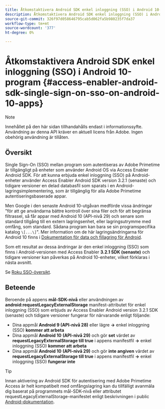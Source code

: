 ```yaml
---
title: Åtkomstaktivera Android SDK enkel inloggning (SSO) i Android 10-program
description: Åtkomstaktivera Android SDK enkel inloggning (SSO) i Android 10-program
source-git-commit: 326f97d058646795cab5d062fa5b980235f7da37
workflow-type: tm+mt
source-wordcount: '377'
ht-degree: 0%

---
```




# Åtkomstaktivera Android SDK enkel inloggning (SSO) i Android 10-program {#access-enabler-android-sdk-single-sign-on-sso-on-android-10-apps}

>[!NOTE]
>
>Innehållet på den här sidan tillhandahålls endast i informationssyfte. Användning av denna API kräver en aktuell licens från Adobe. Ingen obehörig användning är tillåten.

## Översikt

Single Sign-On (SSO) mellan program som autentiseras av Adobe Primetime är tillgängligt på enheter som använder Android OS via Access Enabler Android SDK. För att kunna erbjuda enkel inloggning (SSO) på Android-enheter använder Access Enabler Android SDK version 3.2.1 (senaste) och tidigare versioner en delad databasfil som sparats i en Android-lagringsimplementering, som är tillgänglig för alla Adobe Primetime autentiseringsbaserade appar.

Men Google i den senaste Android 10-utgåvan medförde vissa ändringar &quot;för att ge användarna bättre kontroll över sina filer och för att begränsa filtrassel, så får appar med Android 10 (API-nivå 29) och senare som standard tillgång till en extern lagringsenhet, eller lagringsutrymme med omfång, som standard. Sådana program kan bara se sin programspecifika katalog `\[...\]`&quot;. Mer information om de här lagringsändringarna för Android 10 finns i [Dokumentation för data och fillagring för Android](https://developer.android.com/training/data-storage/files/external-scoped).

Som ett resultat av dessa ändringar är den enkel inloggning (SSO) som finns i Android-versionen med Access Enabler **3.2.1 SDK (senaste)** och tidigare versioner kan påverkas på Android 10-enheter, vilket förklaras i nästa avsnitt.

Se [Roku SSO-översikt](/help/authentication/roku-sso-overview.md).

## Beteende

Beroende på appens **mål-SDK-nivå** eller användningen av **android:requestLegacyExternalStorage** manifest-attributet för enkel inloggning (SSO) som erbjuds av Access Enabler Android version 3.2.1 SDK (senaste) och tidigare versioner fungerar för närvarande enligt följande:

- Dina appmål **Android 9 (API-nivå 28)** eller lägre **-\>** enkel inloggning (SSO) **kommer att arbeta**
- Dina appmål **Android 10** **(API-nivå 29)** och gör **set** värdet av **requestLegacyExternalStorage till true** i appens manifestfil **-\>** enkel inloggning (SSO) **kommer att arbeta**
- Dina appmål **Android 10** **(API-nivå 29)** och gör **inte angiven** värdet av **requestLegacyExternalStorage till true** i appens manifestfil **-\>** enkel inloggning (SSO) **fungerar inte**


>[!TIP]
>
> Innan aktivering av Android SDK för autentisering med Adobe Primetime Access är helt kompatibelt med omfångslagring kan du tillfälligt avanmäla dig baserat på programmets mål-SDK-nivå eller attributet requestLegacyExternalStorage-manifestet enligt beskrivningen i public [Android-dokumentation](https://developer.android.com/training/data-storage/files/external-scoped#opt-out-of-scoped-storage).

